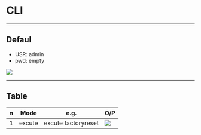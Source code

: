 # CLI

---

## Defaul
* USR: admin
* pwd: empty

[<img src="https://i.imgur.com/vM4LF6z.png">](https://i.imgur.com/vM4LF6z.png)

---

## Table
|n|Mode|e.g.|O/P|
|-|----|----|---|
|1|excute|excute factoryreset|[<img src="https://i.imgur.com/TEcQgIP.png">](https://i.imgur.com/TEcQgIP.png)|
